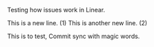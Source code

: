 Testing how issues work in Linear.

This is a new line. (1)
This is another new line. (2)

This is to test,
Commit sync with magic words.
